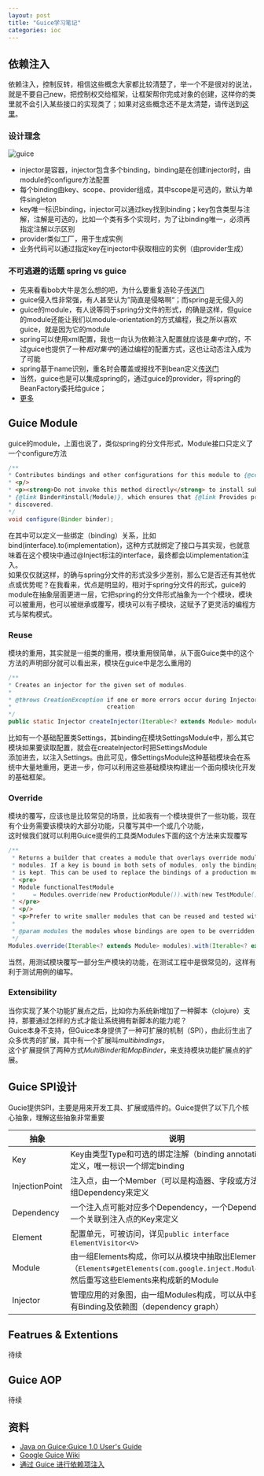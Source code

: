 ```yaml
---
layout: post
title: "Guice学习笔记"
categories: ioc
---
```

## 依赖注入
  依赖注入，控制反转，相信这些概念大家都比较清楚了，举一个不是很对的说法，就是不要自己new，把控制权交给框架，让框架帮你完成对象的创建，这样你的类里就不会引入某些接口的实现类了；如果对这些概念还不是太清楚，请传送到[这里](http://martinfowler.com/articles/injection.html)。
### 设计理念
![guice](http://regulusun.github.io/images/guice.png)  

+ injector是容器，injector包含多个binding，binding是在创建injector时，由module的configure方法配置
+ 每个binding由key、scope、provider组成，其中scope是可选的，默认为单件singleton
+ key唯一标识binding，injector可以通过key找到binding；key包含类型与注解，注解是可选的，比如一个类有多个实现时，为了让binding唯一，必须再指定注解以示区别
+ provider类似工厂，用于生成实例
+ 业务代码可以通过指定key在injector中获取相应的实例（由provider生成）

### 不可逃避的话题 spring vs guice
+ 先来看看bob大牛是怎么想的吧，为什么要重复造轮子[传送门](http://blog.crazybob.org/2007/10/guice-interview-on-tss.html)
+ guice侵入性非常强，有人甚至认为”简直是侵略啊“；而spring是无侵入的
+ guice的module，有人说等同于spring分文件的形式，的确是这样，但guice的module还能让我们以module-orientation的方式编程，我之所以喜欢guice，就是因为它的module
+ spring可以使用xml配置，我也一向认为依赖注入配置就应该是*集中式*的，不过guice也提供了一种*相对集中*的通过编程的配置方式，这也让动态注入成为了可能
+ spring基于name识别，重名时会覆盖或报找不到bean定义[传送门](http://www.javacodegeeks.com/2012/06/spring-vs-guice-one-critical-difference.html)
+ 当然，guice也是可以集成spring的，通过guice的provider，将spring的BeanFactory委托给guice；
+ [更多](http://blog.csdn.net/derekjiang/article/details/7213829)

## Guice Module
  guice的module，上面也说了，类似spring的分文件形式，Module接口只定义了一个configure方法    
  
```java
/**
* Contributes bindings and other configurations for this module to {@code binder}.
* <p/>
* <p><strong>Do not invoke this method directly</strong> to install submodules. Instead use
* {@link Binder#install(Module)}, which ensures that {@link Provides provider methods} are
* discovered.
*/
void configure(Binder binder);
```  

  在其中可以定义一些绑定（binding）关系，比如bind(interface).to(implementation)，这种方式就绑定了接口与其实现，也就意味着在这个模块中通过@Inject标注的interface，最终都会以implementation注入。  
  如果仅仅就这样，的确与spring分文件的形式没多少差别，那么它是否还有其他优点或优势呢？在我看来，优点是明显的，相对于spring分文件的形式，guice的module在抽象层面更进一层，它把spring的分文件形式抽象为一个个模块，模块可以被重用，也可以被继承或覆写，模块可以有子模块，这赋予了更灵活的编程方式与架构模式。

### Reuse
  模块的重用，其实就是一组类的重用，模块重用很简单，从下面Guice类中的这个方法的声明部分就可以看出来，模块在guice中是怎么重用的  
  
```java
/**
* Creates an injector for the given set of modules.
*
* @throws CreationException if one or more errors occur during Injector
*                           creation
*/
public static Injector createInjector(Iterable<? extends Module> modules);
```   

  比如有一个基础配置类Settings，其binding在模块SettingsModule中，那么其它模块如果要读取配置，就会在createInjector时把SettingsModule  
  添加进去，以注入Settings。由此可见，像SettingsModule这种基础模块会在系统中大量地重用，更进一步，你可以利用这些基础模块构建出一个面向模块化开发的基础框架。

### Override
  模块的覆写，应该也是比较常见的场景，比如我有一个模块提供了一些功能，现在有个业务需要该模块的大部分功能，只覆写其中一个或几个功能，  
  这时候我们就可以利用Guice提供的工具类Modules下面的这个方法来实现覆写 
  
```java
/**
 * Returns a builder that creates a module that overlays override modules over the given
 * modules. If a key is bound in both sets of modules, only the binding from the override modules
 * is kept. This can be used to replace the bindings of a production module with test bindings:
 * <pre>
 * Module functionalTestModule
 *     = Modules.override(new ProductionModule()).with(new TestModule());
 * </pre>
 * <p/>
 * <p>Prefer to write smaller modules that can be reused and tested without overrides.
 *
 * @param modules the modules whose bindings are open to be overridden
 */
Modules.override(Iterable<? extends Module> modules).with(Iterable<? extends Module> overrides)
```  

 当然，用测试模块覆写一部分生产模块的功能，在测试工程中是很常见的，这样有利于测试用例的编写。

### Extensibility
  当你实现了某个功能扩展点之后，比如你为系统新增加了一种脚本（clojure）支持，那要通过怎样的方式才能让系统拥有新脚本的能力呢？  
  Guice本身不支持，但Guice本身提供了一种可扩展的机制（SPI），由此衍生出了众多优秀的扩展，其中有一个扩展叫*multibindings*，  
  这个扩展提供了两种方式*MultiBinder*和*MapBinder*，来支持模块功能扩展点的扩展。

## Guice SPI设计
  Gucie提供SPI，主要是用来开发工具、扩展或插件的。Guice提供了以下几个核心抽象，理解这些抽象非常重要
  
  | 抽象 | 说明 |   
  | ------------- | ------------- |  
  | Key | Key由类型Type和可选的绑定注解（binding annotation）来定义，唯一标识一个绑定binding |  
  | InjectionPoint | 注入点，由一个Member（可以是构造器、字段或方法）与一组Dependency来定义 |  
  | Dependency | 一个注入点可能对应多个Dependency，一个Dependency由一个关联到注入点的Key来定义 |  
  | Element | 配置单元，可被访问，详见`public interface ElementVisitor<V>` |  
  | Module | 由一组Elements构成，你可以从模块中抽取出Elements（`Elements#getElements(com.google.inject.Module[])`），然后重写这些Elements来构成新的Module |  
  | Injector | 管理应用的对象图，由一组Modules构成，可以从中获得所有Binding及依赖图（dependency graph） |  
## Featrues & Extentions
  待续
## Guice AOP 
  待续

## 资料
+ [Java on Guice:Guice 1.0 User's Guide](http://malsup.com/jquery/media/guice.pdf)
+ [Google Guice Wiki](https://github.com/google/guice/wiki/GettingStarted)
+ [通过 Guice 进行依赖项注入](http://www.ibm.com/developerworks/cn/java/j-guice.html)
